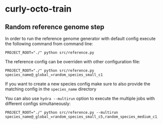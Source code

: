 # curly-octo-train

## Random reference genome step
In order to run the reference genome generator with default config execute the following command from command line:

```
PROJECT_ROOT="./" python src/reference.py 
```
The reference config can be overriden with other configuration file:
```
PROJECT_ROOT="./" python src/reference.py species_name@_global_=random_species_small_c1
```
If you want to create a new species config make sure to also provide the matching config in the `species_name` directory

You can also use `hydra --multirun` option to execute the multiple jobs with different configs simultaneously:
```
PROJECT_ROOT="./" python src/reference.py --multirun species_name@_global_=random_species_small_c5,random_species_medium_c1,random_species_medium_c5
```


